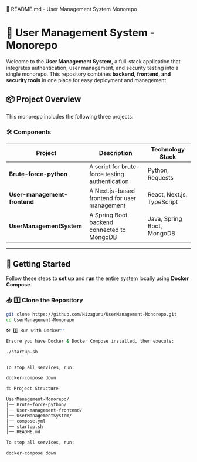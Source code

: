📜 README.md - User Management System Monorepo

# 🚀 User Management System - Monorepo

Welcome to the **User Management System**, a full-stack application that integrates authentication, user management, and security testing into a single monorepo. This repository combines **backend, frontend, and security tools** in one place for easy deployment and management.

## 📦 **Project Overview**

This monorepo includes the following three projects:

### 🛠️ **Components**

| Project                      | Description                                     | Technology Stack           |
| ---------------------------- | ----------------------------------------------- | -------------------------- |
| **Brute-force-python**       | A script for brute-force testing authentication | Python, Requests           |
| **User-management-frontend** | A Next.js-based frontend for user management    | React, Next.js, TypeScript |
| **UserManagementSystem**     | A Spring Boot backend connected to MongoDB      | Java, Spring Boot, MongoDB |

---

## 🚀 **Getting Started**

Follow these steps to **set up** and **run** the entire system locally using **Docker Compose**.

### 📥 **1️⃣ Clone the Repository**

```sh
git clone https://github.com/Hizaguru/UserManagement-Monorepo.git
cd UserManagement-Monorepo

🛠️ 2️⃣ Run with Docker""

Ensure you have Docker & Docker Compose installed, then execute:

./startup.sh


To stop all services, run:

docker-compose down

🏗️ Project Structure

UserManagement-Monorepo/
│── Brute-force-python/
│── User-management-frontend/
│── UserManagementSystem/
│── compose.yml
│── startup.sh
│── README.md

To stop all services, run:

docker-compose down
```
